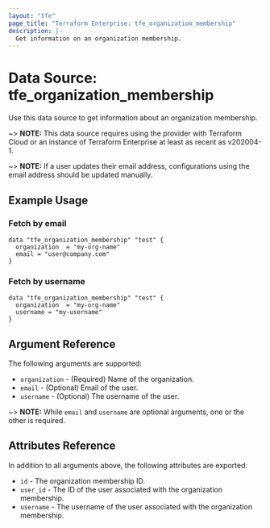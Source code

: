 ```yaml
---
layout: "tfe"
page_title: "Terraform Enterprise: tfe_organization_membership"
description: |-
  Get information on an organization membership.
---
```


# Data Source: tfe_organization_membership

Use this data source to get information about an organization membership.

~> **NOTE:** This data source requires using the provider with Terraform Cloud or
an instance of Terraform Enterprise at least as recent as v202004-1.

~> **NOTE:** If a user updates their email address, configurations using the email address should
be updated manually.

## Example Usage

### Fetch by email

```hcl
data "tfe_organization_membership" "test" {
  organization  = "my-org-name"
  email = "user@company.com"
}
```

### Fetch by username

```
data "tfe_organization_membership" "test" {
  organization  = "my-org-name"
  username = "my-username"
}
```

## Argument Reference

The following arguments are supported:

* `organization` - (Required) Name of the organization.
* `email` - (Optional) Email of the user.
* `username` - (Optional) The username of the user.

~> **NOTE:** While `email` and `username` are optional arguments, one or the other is required.

## Attributes Reference

In addition to all arguments above, the following attributes are exported:

* `id` - The organization membership ID.
* `user_id` - The ID of the user associated with the organization membership.
* `username` - The username of the user associated with the organization membership.
